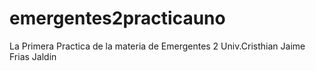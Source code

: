 # emergentes2practicauno
La Primera Practica de la materia de Emergentes 2
Univ.Cristhian Jaime Frias Jaldin
